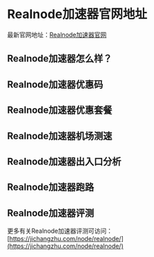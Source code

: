 # Realnode加速器官网地址
最新官网地址：[Realnode加速器官网](https://c.jichangzhu.com/goto/realnode/)

## Realnode加速器怎么样？


## Realnode加速器优惠码


## Realnode加速器优惠套餐


## Realnode加速器机场测速


## Realnode加速器出入口分析


## Realnode加速器跑路

## Realnode加速器评测
更多有关Realnode加速器评测可访问：[https://jichangzhu.com/node/realnode/](https://jichangzhu.com/node/realnode/)
